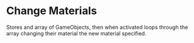 # Change Materials

Stores and array of GameObjects, then when activated loops through the array changing their material the new material specified.
